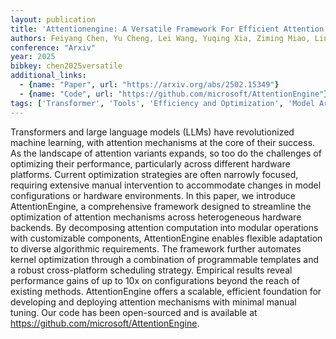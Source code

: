 ```yaml
---
layout: publication
title: 'Attentionengine: A Versatile Framework For Efficient Attention Mechanisms On Diverse Hardware Platforms'
authors: Feiyang Chen, Yu Cheng, Lei Wang, Yuqing Xia, Ziming Miao, Lingxiao Ma, Fan Yang, Jilong Xue, Zhi Yang, Mao Yang, Haibo Chen
conference: "Arxiv"
year: 2025
bibkey: chen2025versatile
additional_links:
  - {name: "Paper", url: "https://arxiv.org/abs/2502.15349"}
  - {name: "Code", url: "https://github.com/microsoft/AttentionEngine"}
tags: ['Transformer', 'Tools', 'Efficiency and Optimization', 'Model Architecture', 'Reinforcement Learning', 'Attention Mechanism', 'Has Code', 'Pretraining Methods']
---
```

Transformers and large language models (LLMs) have revolutionized machine
learning, with attention mechanisms at the core of their success. As the
landscape of attention variants expands, so too do the challenges of optimizing
their performance, particularly across different hardware platforms. Current
optimization strategies are often narrowly focused, requiring extensive manual
intervention to accommodate changes in model configurations or hardware
environments. In this paper, we introduce AttentionEngine, a comprehensive
framework designed to streamline the optimization of attention mechanisms
across heterogeneous hardware backends. By decomposing attention computation
into modular operations with customizable components, AttentionEngine enables
flexible adaptation to diverse algorithmic requirements. The framework further
automates kernel optimization through a combination of programmable templates
and a robust cross-platform scheduling strategy. Empirical results reveal
performance gains of up to 10x on configurations beyond the reach of existing
methods. AttentionEngine offers a scalable, efficient foundation for developing
and deploying attention mechanisms with minimal manual tuning. Our code has
been open-sourced and is available at
https://github.com/microsoft/AttentionEngine.
